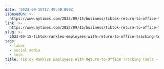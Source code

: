 ```yaml
---
date: '2023-09-15T17:49:40.000Z'
isBasedOn: >-
  https://www.nytimes.com/2023/09/15/business/tiktok-return-to-office-tracking-tools.html
link: >-
  https://www.nytimes.com/2023/09/15/business/tiktok-return-to-office-tracking-tools.html
slug: >-
  2023-09-15-tiktok-rankles-employees-with-return-to-office-tracking-tools-the-new-yor
tags:
  - labor
  - social media
  - tech
title: TikTok Rankles Employees With Return-to-Office Tracking Tools - The New Yor
---
```


